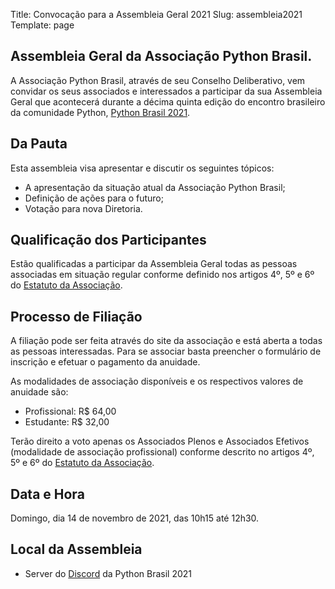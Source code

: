 Title: Convocação para a Assembleia Geral 2021
Slug: assembleia2021
Template: page

## Assembleia Geral da Associação Python Brasil.

A Associação Python Brasil, através de seu Conselho Deliberativo, vem convidar os seus associados e interessados a participar da sua Assembleia Geral que acontecerá durante a décima quinta edição do encontro brasileiro da comunidade Python, [Python Brasil 2021](https://2021.pythonbrasil.org.br/).

## Da Pauta

Esta assembleia visa apresentar e discutir os seguintes tópicos:

* A apresentação da situação atual da Associação Python Brasil;
* Definição de ações para o futuro;
* Votação para nova Diretoria.

## Qualificação dos Participantes

Estão qualificadas a participar da Assembleia Geral todas as pessoas associadas em situação regular conforme definido nos artigos 4º, 5º e 6º do [Estatuto da Associação](https://python.org.br/estatuto/).

## Processo de Filiação

A filiação pode ser feita através do site da associação e está aberta a todas as pessoas interessadas. Para se associar basta preencher o formulário de inscrição e efetuar o pagamento da anuidade.

As modalidades de associação disponíveis e os respectivos valores de anuidade são:

- Profissional: R$ 64,00
- Estudante: R$ 32,00

Terão direito a voto apenas os Associados Plenos e Associados Efetivos (modalidade de associação profissional) conforme descrito no artigos 4º, 5º e 6º do [Estatuto da Associação](https://python.org.br/estatuto/).

## Data e Hora

Domingo, dia 14 de novembro de 2021, das 10h15 até 12h30.

## Local da Assembleia

- Server do [Discord](https://discord.gg/6cb6xgsk96) da Python Brasil 2021
